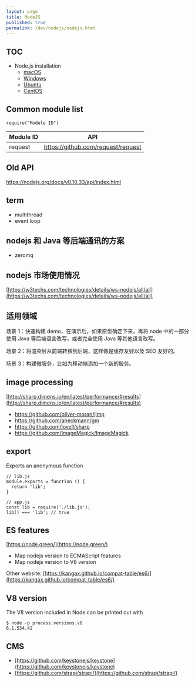 ```yaml
---
layout: page
title: NodeJS
published: true
permalink: /dev/nodejs/nodejs.html
---
```


## TOC

- Node.js installation
  - [macOS](/dev/nodejs/nodejs-macos-install.html)
  - [Windows](/dev/nodejs/nodejs-windows-install.html)
  - [Ubuntu](/dev/nodejs/nodejs-ubuntu-install.html)
  - [CentOS](/dev/nodejs/nodejs-centos-install.html)

## Common module list

```
require("Module ID")
```

| Module ID | API                                |
| --------- | ---------------------------------- |
| request   | https://github.com/request/request |

## Old API

https://nodejs.org/docs/v0.10.33/api/index.html

## term

- multithread
- event loop

## nodejs 和 Java 等后端通讯的方案

- zeromq

## nodejs 市场使用情况

[https://w3techs.com/technologies/details/ws-nodejs/all/all](https://w3techs.com/technologies/details/ws-nodejs/all/all)

## 适用领域

场景 1：快速构建 demo，在演示后，如果原型确定下来，再将 node 中的一部分使用 Java 等后端语言改写，或者完全使用 Java 等其他语言改写。

场景 2：将渲染层从前端转移到后端，这样做是缓存友好以及 SEO 友好的。

场景 3：构建微服务，比如为移动端添加一个新的服务。

## image processing

[http://sharp.dimens.io/en/latest/performance/#results](http://sharp.dimens.io/en/latest/performance/#results)

- https://github.com/oliver-moran/jimp
- https://github.com/aheckmann/gm
- https://github.com/lovell/sharp
- https://github.com/ImageMagick/ImageMagick

## export

Exports an anonymous function

```
// lib.js
module.exports = function () {
  return 'lib';
}

// app.js
const lib = require('./lib.js');
lib() === 'lib'; // true
```

## ES features

[https://node.green/](https://node.green/)

- Map nodejs version to ECMAScript features
- Map nodejs version to V8 version

Other website: [https://kangax.github.io/compat-table/es6/](https://kangax.github.io/compat-table/es6/)

## V8 version

The V8 version included in Node can be printed out with

```
$ node -p process.versions.v8
6.1.534.42
```

## CMS

- [https://github.com/keystonejs/keystone](https://github.com/keystonejs/keystone)
- [https://github.com/strapi/strapi/](https://github.com/strapi/strapi/)
